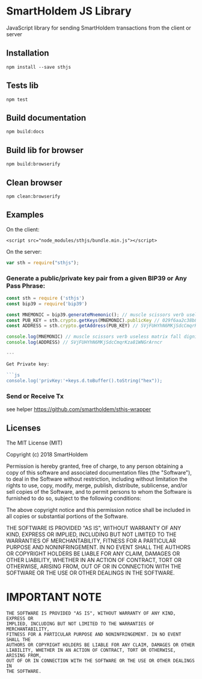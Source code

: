 # SmartHoldem JS Library

JavaScript library for sending SmartHoldem transactions from the client or server

## Installation

```shell
npm install --save sthjs
```

## Tests lib

```
npm test
```

## Build documentation

```
npm build:docs
```

## Build lib for browser

```
npm build:browserify
```

## Clean browser

```
npm clean:browserify
```

## Examples

On the client:

```
<script src="node_modules/sthjs/bundle.min.js"></script>
```

On the server:

```js
var sth = require("sthjs");
```


### Generate a public/private key pair from a given BIP39 or Any Pass Phrase:

```js
const sth = require ('sthjs')
const bip39 = require('bip39')

const MNEMONIC = bip39.generateMnemonic(); // muscle scissors verb useless matrix fall dignity luxury head hurdle unaware mistake
const PUB_KEY = sth.crypto.getKeys(MNEMONIC).publicKey // 029f6aa2c38b8bfc8882ea71008a7a9c204d228fceac2de1299d9f192b33c95cbc
const ADDRESS = sth.crypto.getAddress(PUB_KEY) // SVjFUHYhN6MKjSdcCmqrKza81WNGrArncr

console.log(MNEMONIC) // muscle scissors verb useless matrix fall dignity luxury head hurdle unaware mistake
console.log(ADDRESS) // SVjFUHYhN6MKjSdcCmqrKza81WNGrArncr

---

Get Private key:

```js
console.log('privKey:'+keys.d.toBuffer().toString("hex"));
```

### Send or Receive Tx

see helper https://github.com/smartholdem/sthjs-wrapper



## Licenses

The MIT License (MIT)

Copyright (c) 2018 SmartHoldem

Permission is hereby granted, free of charge, to any person obtaining a copy of this software and associated documentation files (the "Software"), to deal in the Software without restriction, including without limitation the rights to use, copy, modify, merge, publish, distribute, sublicense, and/or sell copies of the Software, and to permit persons to whom the Software is furnished to do so, subject to the following conditions:

The above copyright notice and this permission notice shall be included in all copies or substantial portions of the Software.

THE SOFTWARE IS PROVIDED "AS IS", WITHOUT WARRANTY OF ANY KIND, EXPRESS OR IMPLIED, INCLUDING BUT NOT LIMITED TO THE WARRANTIES OF MERCHANTABILITY, FITNESS FOR A PARTICULAR PURPOSE AND NONINFRINGEMENT. IN NO EVENT SHALL THE AUTHORS OR COPYRIGHT HOLDERS BE LIABLE FOR ANY CLAIM, DAMAGES OR OTHER LIABILITY, WHETHER IN AN ACTION OF CONTRACT, TORT OR OTHERWISE, ARISING FROM, OUT OF OR IN CONNECTION WITH THE SOFTWARE OR THE USE OR OTHER DEALINGS IN THE SOFTWARE.


# IMPORTANT NOTE

    THE SOFTWARE IS PROVIDED "AS IS", WITHOUT WARRANTY OF ANY KIND, EXPRESS OR
    IMPLIED, INCLUDING BUT NOT LIMITED TO THE WARRANTIES OF MERCHANTABILITY,
    FITNESS FOR A PARTICULAR PURPOSE AND NONINFRINGEMENT. IN NO EVENT SHALL THE
    AUTHORS OR COPYRIGHT HOLDERS BE LIABLE FOR ANY CLAIM, DAMAGES OR OTHER
    LIABILITY, WHETHER IN AN ACTION OF CONTRACT, TORT OR OTHERWISE, ARISING FROM,
    OUT OF OR IN CONNECTION WITH THE SOFTWARE OR THE USE OR OTHER DEALINGS IN
    THE SOFTWARE.


